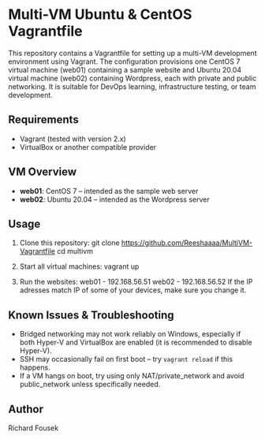 Multi-VM Ubuntu & CentOS Vagrantfile
====================================

This repository contains a Vagrantfile for setting up a multi-VM development environment using Vagrant. The configuration provisions one CentOS 7 virtual machine (web01) containing a sample website and Ubuntu 20.04 virtual machine (web02) containing Wordpress, each with private and public networking. It is suitable for DevOps learning, infrastructure testing, or team development.

Requirements
------------

- Vagrant (tested with version 2.x)
- VirtualBox or another compatible provider

VM Overview
-----------

- **web01**: CentOS 7 – intended as the sample web server
- **web02**: Ubuntu 20.04 – intended as the Wordpress server

Usage
-----

1. Clone this repository:
    git clone https://github.com/Reeshaaaa/MultiVM-Vagrantfile
    cd multivm

2. Start all virtual machines:
    vagrant up

3. Run the websites:
    web01 - 192.168.56.51
    web02 - 192.168.56.52
    If the IP adresses match IP of some of your devices, make sure you change it.

Known Issues & Troubleshooting
-----------------------------

- Bridged networking may not work reliably on Windows, especially if both Hyper-V and VirtualBox are enabled (it is recommended to disable Hyper-V).
- SSH may occasionally fail on first boot – try `vagrant reload` if this happens.
- If a VM hangs on boot, try using only NAT/private_network and avoid public_network unless specifically needed.

Author
------

Richard Fousek
